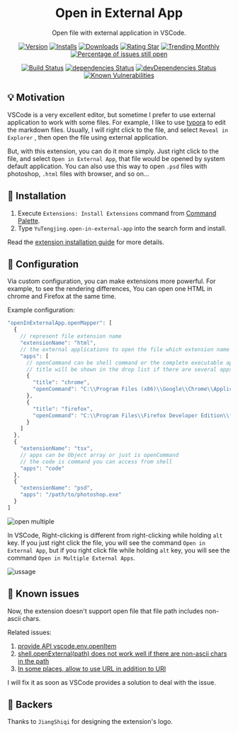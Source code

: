 <div align="center">

# Open in External App

Open file with external application in VSCode.

[![Version](https://vsmarketplacebadge.apphb.com/version-short/yutengjing.open-in-external-app.svg)](https://marketplace.visualstudio.com/items?itemName=yutengjing.open-in-external-app) [![Installs](https://vsmarketplacebadge.apphb.com/installs-short/yutengjing.open-in-external-app.svg)](https://marketplace.visualstudio.com/items?itemName=yutengjing.open-in-external-app) [![Downloads](https://vsmarketplacebadge.apphb.com/downloads-short/yutengjing.open-in-external-app.svg)](https://marketplace.visualstudio.com/items?itemName=yutengjing.open-in-external-app) [![Rating Star](https://vsmarketplacebadge.apphb.com/rating-star/yutengjing.open-in-external-app.svg)](https://marketplace.visualstudio.com/items?itemName=yutengjing.open-in-external-app) [![Trending Monthly](https://vsmarketplacebadge.apphb.com/trending-monthly/yutengjing.open-in-external-app.svg)](https://marketplace.visualstudio.com/items?itemName=yutengjing.open-in-external-app) [![Percentage of issues still open](https://isitmaintained.com/badge/open/tjx666/open-in-external-app.svg)](http://isitmaintained.com/project/tjx666/open-in-external-app 'Percentage of issues still open')

[![Build Status](https://travis-ci.org/tjx666/open-in-external-app.svg?branch=master)](https://travis-ci.org/tjx666/open-in-external-app) [![dependencies Status](https://david-dm.org/tjx666/open-in-external-app/status.svg)](https://david-dm.org/tjx666/open-in-external-app) [![devDependencies Status](https://david-dm.org/tjx666/open-in-external-app/dev-status.svg)](https://david-dm.org/tjx666/open-in-external-app?type=dev) [![Known Vulnerabilities](https://snyk.io/test/github/tjx666/open-in-external-app/badge.svg?targetFile=package.json)](https://snyk.io/test/github/tjx666/open-in-external-app?targetFile=package.json)

</div>

## 💡 Motivation

VSCode is a very excellent editor, but sometime I prefer to use external application to work with some files. For example, I like to use [typora](https://www.typora.io/) to edit the markdown files. Usually, I will right click to the file, and select `Reveal in Explorer` , then open the file using external application.

But, with this extension, you can do it more simply. Just right click to the file, and select `Open in External App`, that file would be opened by system default application. You can also use this way to open `.psd` files with photoshop, `.html` files with browser, and so on...

## 🔌 Installation

1. Execute `Extensions: Install Extensions` command from [Command Palette](https://code.visualstudio.com/docs/getstarted/userinterface#_command-palette).
2. Type `YuTengjing.open-in-external-app` into the search form and install.

Read the [extension installation guide](https://code.visualstudio.com/docs/editor/extension-gallery) for more details.

## 🔧 Configuration

Via custom configuration, you can make extensions more powerful. For example, to see the rendering differences, You can open one HTML in chrome and Firefox at the same time.

Example configuration:

```javascript
"openInExternalApp.openMapper": [
  {
    // represent file extension name
    "extensionName": "html",
    // the external applications to open the file which extension name is html
    "apps": [
      // openCommand can be shell command or the complete executable application path
      // title will be shown in the drop list if there are several apps
      {
        "title": "chrome",
        "openCommand": "C:\\Program Files (x86)\\Google\\Chrome\\Application\\chrome.exe"
      },
      {
        "title": "firefox",
        "openCommand": "C:\\Program Files\\Firefox Developer Edition\\firefox.exe"
      }
    ]
  },
  {
    "extensionName": "tsx",
    // apps can be Object array or just is openCommand
    // the code is command you can access from shell
    "apps": "code"
  },
  {
    "extensionName": "psd",
    "apps": "/path/to/photoshop.exe"
  }
]
```

![open multiple](https://github.com/tjx666/open-in-external-app/blob/master/images/open-multiple.png?raw=true)

In VSCode, Right-clicking is different from right-clicking while holding `alt` key. If you just right click the file, you will see the command `Open in External App`, but if you right click file while holding `alt` key, you will see the command `Open in Multiple External Apps`.

![ussage](https://github.com/tjx666/open-in-external-app/blob/master/images/usage.gif?raw=true)

## :syringe: ​Known issues

Now, the extension doesn't support open file that file path includes non-ascii chars.

Related issues:

1. [provide API vscode.env.openItem](https://github.com/microsoft/vscode/issues/88273)
2. [shell.openExternal(path) does not work well if there are non-ascii chars in the path](https://github.com/electron/electron/issues/6302)
3. [In some places, allow to use URL in addition to URI](https://github.com/microsoft/vscode/issues/85930)

I will fix it as soon as VSCode provides a solution to deal with the issue.

## 🧡 Backers

Thanks to `JiangShiqi` for designing the extension's logo.
